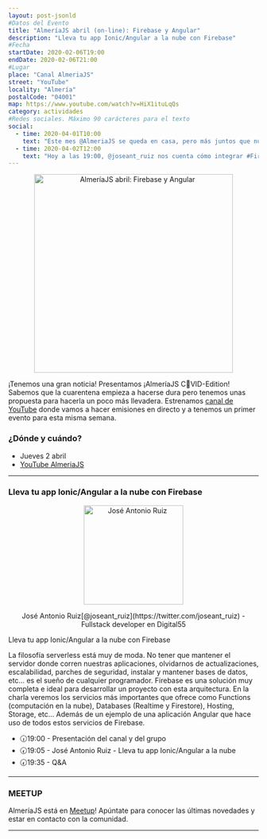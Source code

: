 ```yaml
---
layout: post-jsonld
#Datos del Evento
title: "AlmeríaJS abril (on-line): Firebase y Angular"
description: "Lleva tu app Ionic/Angular a la nube con Firebase"
#Fecha
startDate: 2020-02-06T19:00
endDate: 2020-02-06T21:00
#Lugar
place: "Canal AlmeriaJS"
street: "YouTube"
locality: "Almería"
postalCode: "04001"
map: https://www.youtube.com/watch?v=HiX1ituLqQs
category: actividades
#Redes sociales. Máximo 90 carácteres para el texto
social:
  - time: 2020-04-01T10:00
    text: "Este mes @AlmeriaJS se queda en casa, pero más juntos que nunca! El jueves en YouTube: @firebase y @angular #QuédateEnCasa"
  - time: 2020-04-02T12:00
    text: "Hoy a las 19:00, @joseant_ruiz nos cuenta cómo integrar #Firebase con #Angular, en el canal de YouTube de @AlmeriaJS"
---
```


<p align="center">
  <img src="https://secure.meetupstatic.com/photos/event/4/4/0/highres_489961088.jpeg" alt="AlmeríaJS abril: Firebase y Angular" height="400px"/>
</p>

¡Tenemos una gran noticia! Presentamos ¡AlmeríaJS C🦠VID-Edition! Sabemos que la cuarentena empieza a hacerse dura pero tenemos unas propuesta para hacerla un poco más llevadera. Estrenamos [canal de YouTube](https://www.youtube.com/channel/UCSXMOjxELFJfTwQtakD3t6g) donde vamos a hacer emisiones en directo y a tenemos un primer evento para esta misma semana.

### ¿Dónde y cuándo?

- Jueves 2 abril
- [YouTube AlmeriaJS](https://www.google.es/maps/place/LA+OFICINA+Producciones+Culturales/@36.8407451,-2.4659522,15z/data=!4m15!1m9!4m8!1m0!1m6!1m2!1s0xd7a9dfd82f7b2d7:0xcdfbe3a383b843eb!2sLA+OFICINA+Producciones+Culturales,+Calle+de+las+Tiendas,+26,+04001+Almer%C3%ADa!2m2!1d-2.4659522!2d36.8407451!3m4!1s0x0:0xcdfbe3a383b843eb!8m2!3d36.8407451!4d-2.4659522)

---

### Lleva tu app Ionic/Angular a la nube con Firebase

<p align="center">
  <img src="https://pbs.twimg.com/profile_images/1085106137245073408/J5ybg_gM_200x200.jpg" alt="José Antonio Ruiz" width="200px"/>
</p>
<p align="center">José Antonio Ruiz[@joseant_ruiz](https://twitter.com/joseant_ruiz) - Fullstack developer en Digital55</p>

Lleva tu app Ionic/Angular a la nube con Firebase

La filosofía serverless está muy de moda. No tener que mantener el servidor donde corren nuestras aplicaciones, olvidarnos de actualizaciones, escalabilidad, parches de seguridad, instalar y mantener bases de datos, etc… es el sueño de cualquier programador. Firebase es una solución muy completa e ideal para desarrollar un proyecto con esta arquitectura. En la charla veremos los servicios más importantes que ofrece como Functions (computación en la nube), Databases (Realtime y Firestore), Hosting, Storage, etc… Además de un ejemplo de una aplicación Angular que hace uso de todos estos servicios de Firebase.


- 🕡19:00 - Presentación del canal y del grupo
- 🕢19:05 - José Antonio Ruiz - Lleva tu app Ionic/Angular a la nube
- 🕢19:35 - Q&A

---

### MEETUP
AlmeríaJS está en [Meetup](https://www.meetup.com/es-ES/almeriajs/)! Apúntate para conocer las últimas novedades y estar en contacto con la comunidad.


---
